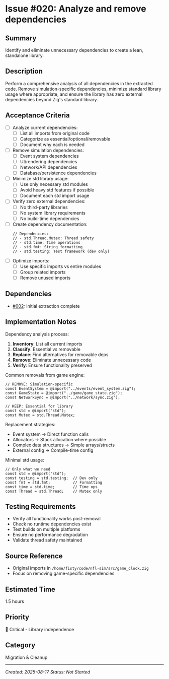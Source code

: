 # Issue #020: Analyze and remove dependencies

## Summary
Identify and eliminate unnecessary dependencies to create a lean, standalone library.

## Description
Perform a comprehensive analysis of all dependencies in the extracted code. Remove simulation-specific dependencies, minimize standard library usage where appropriate, and ensure the library has zero external dependencies beyond Zig's standard library.

## Acceptance Criteria
- [ ] Analyze current dependencies:
  - [ ] List all imports from original code
  - [ ] Categorize as essential/optional/removable
  - [ ] Document why each is needed
- [ ] Remove simulation dependencies:
  - [ ] Event system dependencies
  - [ ] UI/rendering dependencies
  - [ ] Network/API dependencies
  - [ ] Database/persistence dependencies
- [ ] Minimize std library usage:
  - [ ] Use only necessary std modules
  - [ ] Avoid heavy std features if possible
  - [ ] Document each std import usage
- [ ] Verify zero external dependencies:
  - [ ] No third-party libraries
  - [ ] No system library requirements
  - [ ] No build-time dependencies
- [ ] Create dependency documentation:
  ```zig
  // Dependencies:
  // - std.Thread.Mutex: Thread safety
  // - std.time: Time operations
  // - std.fmt: String formatting
  // - std.testing: Test framework (dev only)
  ```
- [ ] Optimize imports:
  - [ ] Use specific imports vs entire modules
  - [ ] Group related imports
  - [ ] Remove unused imports

## Dependencies
- [#002](002_extract_core_types.md): Initial extraction complete

## Implementation Notes
Dependency analysis process:
1. **Inventory**: List all current imports
2. **Classify**: Essential vs removable
3. **Replace**: Find alternatives for removable deps
4. **Remove**: Eliminate unnecessary code
5. **Verify**: Ensure functionality preserved

Common removals from game engine:
```zig
// REMOVE: Simulation-specific
const EventSystem = @import("../events/event_system.zig");
const GameState = @import("../game/game_state.zig");
const NetworkSync = @import("../network/sync.zig");

// KEEP: Essential for library
const std = @import("std");
const Mutex = std.Thread.Mutex;
```

Replacement strategies:
- Event system → Direct function calls
- Allocators → Stack allocation where possible
- Complex data structures → Simple arrays/structs
- External config → Compile-time config

Minimal std usage:
```zig
// Only what we need
const std = @import("std");
const testing = std.testing;  // Dev only
const fmt = std.fmt;          // Formatting
const time = std.time;        // Time ops
const Thread = std.Thread;    // Mutex only
```

## Testing Requirements
- Verify all functionality works post-removal
- Check no runtime dependencies exist
- Test builds on multiple platforms
- Ensure no performance degradation
- Validate thread safety maintained

## Source Reference
- Original imports in `/home/fisty/code/nfl-sim/src/game_clock.zig`
- Focus on removing game-specific dependencies

## Estimated Time
1.5 hours

## Priority
🔴 Critical - Library independence

## Category
Migration & Cleanup

---
*Created: 2025-08-17*
*Status: Not Started*